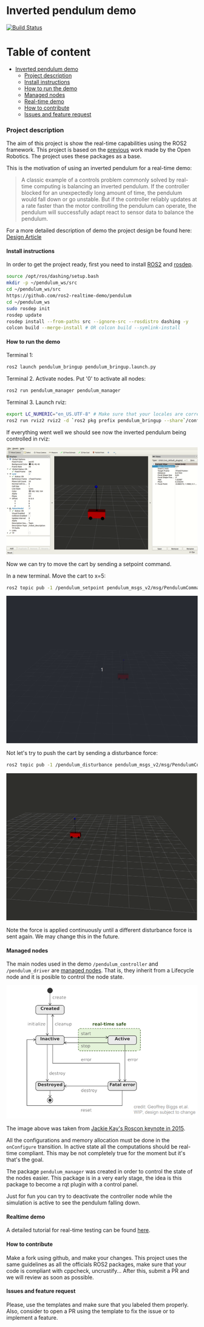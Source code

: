 # Inverted pendulum demo

[![Build Status](https://travis-ci.com/ros2-realtime-demo/pendulum.svg?branch=master)](https://travis-ci.com/ros2-realtime-demo/pendulum)

# Table of content

* [Inverted pendulum demo](#inverted-pendulum-demo)
    * [Project description](#project-description)
    * [Install instructions](#install-instructions)
    * [How to run the demo](#how-to-run-the-demo)
    * [Managed nodes](#managed-nodes)
    * [Real-time demo](#rtdemo)
    * [How to contribute](#how-to-contribute)
    * [Issues and feature request](#issues-and-feature-request)

### Project description

The aim of this project is show the real-time capabilities using the ROS2 framework. This project is based on the [previous](https://index.ros.org/doc/ros2/Tutorials/Real-Time-Programming/) work made by the Open Robotics. The project uses these packages as a base.

This is the motivation of using an inverted pendulum for a real-time demo:

>A classic example of a controls problem commonly solved by real-time computing is balancing an inverted pendulum. If the controller blocked for an unexpectedly long amount of time, the pendulum would fall down or go unstable. But if the controller reliably updates at a rate faster than the motor controlling the pendulum can operate, the pendulum will successfully adapt react to sensor data to balance the pendulum.

For a more detailed description of demo the project design be found here: [Design Article](docs/design.md)

#### Install instructions

In order to get the project ready, first you need to install [ROS2](https://index.ros.org/doc/ros2/Installation/Dashing/) and [rosdep](http://wiki.ros.org/rosdep).


```bash
source /opt/ros/dashing/setup.bash
mkdir -p ~/pendulum_ws/src
cd ~/pendulum_ws/src
https://github.com/ros2-realtime-demo/pendulum
cd ~/pendulum_ws
sudo rosdep init
rosdep update
rosdep install --from-paths src --ignore-src --rosdistro dashing -y
colcon build --merge-install # OR colcon build --symlink-install
```

#### How to run the demo

Terminal 1:
```bash
ros2 launch pendulum_bringup pendulum_bringup.launch.py
```

Terminal 2. Activate nodes. Put '0' to activate all nodes:
```bash
ros2 run pendulum_manager pendulum_manager
```

Terminal 3. Launch rviz:
```bash
export LC_NUMERIC="en_US.UTF-8" # Make sure that your locales are correctly setup.
ros2 run rviz2 rviz2 -d `ros2 pkg prefix pendulum_bringup --share`/config/pendulum.rviz
```

If everything went well we should see now the inverted pendulum being controlled in rviz:

![pendulum_rviz](docs/images/pendulum_rviz.gif)

Now we can try to move the cart by sending a setpoint command.


In a new terminal. Move the cart to x=5:
```bash
ros2 topic pub -1 /pendulum_setpoint pendulum_msgs_v2/msg/PendulumCommand "cart_position: 5.0"
```

![pendulum_rviz](docs/images/pendulum_rviz_setpoint.gif)

Not let's try to push the cart by sending a disturbance force:

```bash
ros2 topic pub -1 /pendulum_disturbance pendulum_msgs_v2/msg/PendulumCommand "cart_force: 100"
```
![pendulum_rviz](docs/images/pendulum_rviz_disturbance.gif)

Note the force is applied continuously until a different disturbance force is sent again. We may change this in the future.

#### Managed nodes

The main nodes used in the demo `/pendulum_controller` and `/pendulum_driver` are [managed nodes](https://design.ros2.org/articles/node_lifecycle.html). That is, they inherit from a Lifecycle node and it is posible to control the node state.

![lifecycle_rt](docs/images/node_lifecycle_rt.png)

The image above was taken from [Jackie Kay's Roscon keynote in 2015](https://roscon.ros.org/2015/presentations/RealtimeROS2.pdf).

All the configurations and memory allocation must be done in the `onConfigure` transition. In active state all the computations should be real-time compliant. This may be not completely true for the moment but it's that's the goal.

The package `pendulum_manager` was created in order to control the state of the nodes easier. This package is in a very early stage, the idea is this package to become a rqt plugin with a control panel.

Just for fun you can try to deactivate the controller node while the simulation is active to see the pendulum falling down.

#### Realtime demo <a name="rtdemo"></a>

A detailed tutorial for real-time testing can be found [here](docs/real_time_tutorial.md).

#### How to contribute

Make a fork using github, and make your changes. This project uses the same guidelines as all the officials ROS2 packages, make sure that your code is compliant with cppcheck, uncrustify...
After this, submit a PR and we will review as soon as possible.

#### Issues and feature request

Please, use the templates and make sure that you labeled them properly. Also, consider to open a PR using the template to fix the issue or to implement a feature.
